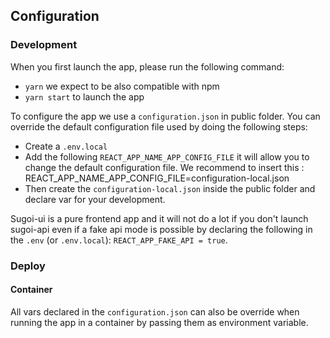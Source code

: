 ## Configuration

### Development

When you first launch the app, please run the following command:

- `yarn` we expect to be also compatible with npm
- `yarn start` to launch the app

To configure the app we use a `configuration.json` in public folder. You can override the default configuration file used by doing the following steps:

- Create a `.env.local`
- Add the following `REACT_APP_NAME_APP_CONFIG_FILE` it will allow you to change the default configuration file. We recommend to insert this : REACT_APP_NAME_APP_CONFIG_FILE=configuration-local.json
- Then create the `configuration-local.json` inside the public folder and declare var for your development.

Sugoi-ui is a pure frontend app and it will not do a lot if you don't launch sugoi-api even if a fake api mode is possible by declaring the following in the `.env` (or `.env.local`): `REACT_APP_FAKE_API = true`.

### Deploy

#### Container

All vars declared in the `configuration.json` can also be override when running the app in a container by passing them as environment variable.
